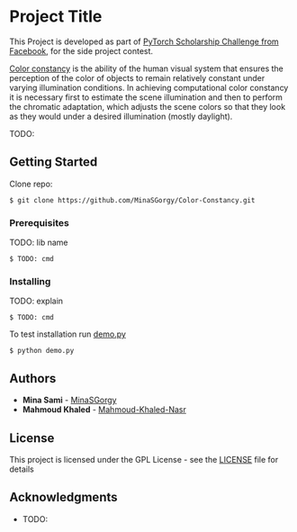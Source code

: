 # Project Title

This Project is developed as part of [PyTorch Scholarship Challenge from Facebook](https://www.udacity.com/facebook-pytorch-scholarship), for the side project
contest.

[Color constancy](https://ipg.fer.hr/ipg/resources/color_constancy?) is the ability of the human visual system that ensures the perception of the color of objects to remain relatively constant under varying illumination conditions. In achieving computational color constancy it is necessary first to estimate the scene illumination and then to perform the chromatic adaptation, which adjusts the scene colors so that they look as they would under a desired illumination (mostly daylight).

TODO:

## Getting Started

Clone repo:

```
$ git clone https://github.com/MinaSGorgy/Color-Constancy.git
```

### Prerequisites

TODO: lib name

```
$ TODO: cmd
```

### Installing

TODO: explain

```
$ TODO: cmd
```

To test installation run [demo.py](demo.py)

```
$ python demo.py
```

## Authors

* **Mina Sami** - [MinaSGorgy](https://github.com/MinaSGorgy)
* **Mahmoud Khaled** - [Mahmoud-Khaled-Nasr](https://github.com/Mahmoud-Khaled-Nasr)

## License

This project is licensed under the GPL License - see the [LICENSE](LICENSE) file for details

## Acknowledgments

* TODO:
